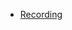
- [Recording](https://zoom.us/rec/share/sLku8z31C6UEcNQeaRo95mf-ozgIf6raqxGF22qB08ZBNcQD4fenmh2XxxX8GVSL.JHm2k-bd23ShYwQq)
